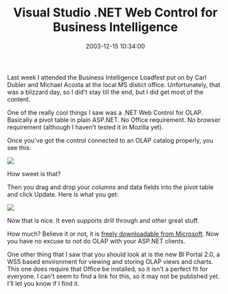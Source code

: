﻿---
layout: post
title: "Visual Studio .NET Web Control for Business Intelligence"
comments: false
date: 2003-12-15 10:34:00
updated: 2004-05-01 14:45:00
categories:
 - Technology
subtext-id: 0d70c0eb-9d53-4e60-b2b1-36043393c302
alias: /blog/Visual-Studio-NET-Web-Control-for-Business-Intelligence.aspx
---


Last week I attended the Business Intelligence Loadfest put on by Carl Dubler and Michael Acosta at the local MS distict office. Unfortunately, that was a blizzard day, so I did't stay till the end, but I did get most of the content.

One of the really cool things I saw was a .NET Web Control for OLAP. Basically a pivot table in plain ASP.NET. No Office requirement. No browser requirement (although I haven't tested it in Mozilla yet).

Once you've got the control connected to an OLAP catalog properly, you see this:

![](/weblog/content/binary/Layout1.gif)

How sweet is that?

Then you drag and drop your columns and data fields into the pivot table and click Update. Here is what you get:

![](/weblog/content/binary/PivotTable.gif)

Now that is nice. It even supports drill through and other great stuff.

How much? Believe it or not, it is [freely downloadable from Microsoft](http://www.microsoft.com/downloads/details.aspx?FamilyID=4599b793-b3c6-4ed5-acb3-820d0e832151&displaylang=en). Now you have no excuse to not do OLAP with your ASP.NET clients.

One other thing that I saw that you should look at is the new BI Portal 2.0, a WSS based environment for viewing and storing OLAP views and charts. This one does require that Office be installed, so it isn't a perfect fit for everyone. I can't seem to find a link for this, so it may not be published yet. I'll let you know if I find it.

